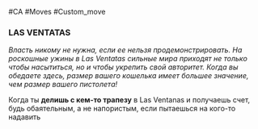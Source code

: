 #CA #Moves #Custom_move

### LAS VENTATAS
*Власть никому не нужна, если ее нельзя продемонстрировать. На роскошные ужины в Las Ventatas сильные мира приходят не только чтобы насытиться, но и чтобы укрепить свой авторитет. Когда вы обедаете здесь, размер вашего кошелька имеет большее значение, чем размер вашего пистолета!*

Когда ты **делишь с кем-то трапезу** в Las Ventanas и получаешь счет, будь обаятельным, а не напористым, если пытаешься на кого-то надавить